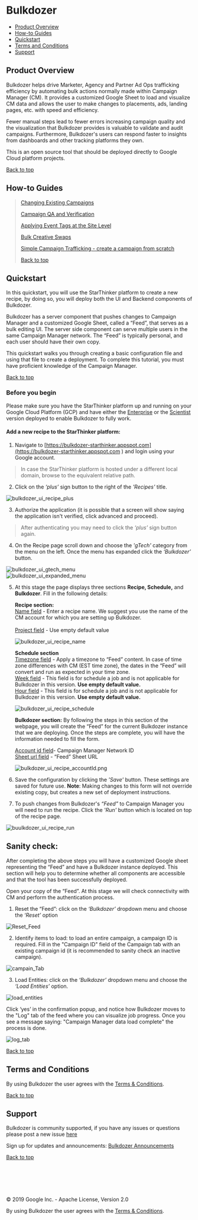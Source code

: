 <a name="top_page"></a>
# Bulkdozer


- [Product Overview](#product_overview) <br/>
- [How-to Guides](#documentation) <br/>
- [Quickstart](#quickstart) <br/>
- [Terms and Conditions](#terms_and_conditions) <br/>
- [Support](#support) <br/>

<a name="product_overview"></a>
## Product Overview

Bulkdozer helps drive Marketer, Agency and Partner Ad Ops trafficking 
efficiency by automating bulk actions normally made within Campaign 
Manager (CM). It provides a customized Google Sheet to load and visualize
 CM data and allows the user to make changes to placements, ads, landing 
 pages, etc. with speed and efficiency.

Fewer manual steps lead to fewer errors increasing campaign quality and 
the visualization that Bulkdozer provides is valuable to validate and 
audit campaigns. Furthermore, Bulkdozer's users can respond faster to 
insights from dashboards and other tracking platforms they own.

This is an open source tool that should be deployed directly to Google 
Cloud platform projects.



[Back to top](#top_page)

<a name="documentation"></a>
## How-to Guides

> [Changing Existing Campaigns](Changing_Existing_Campaigns.md)
>
>[Campaign QA and Verification](Campaign_QA_and_Verification.md)
>
>[Applying Event Tags at the Site Level](Applying_Event_Tags_Placement_Level.md)
>
>[Bulk Creative Swaps](Bulk_Creative_Swaps.md)
>
>[Simple Campaign Trafficking - create a campaign from scratch](Create_simple_campaign_from_scratch.md)
>
>[Back to top](#top_page) <br/>

## Quickstart

In this quickstart, you will use the StarThinker platform to create a 
new recipe, by doing so, you will deploy both the UI and Backend 
components of Bulkdozer.


Bulkdozer has a server component that pushes changes to Campaign Manager 
and a customized Google Sheet, called a “Feed”, that serves as a bulk 
editing UI. The server side component can serve multiple users in the 
same Campaign Manager network. The “Feed” is typically personal, and each 
user should have their own copy.

This quickstart walks you through creating a basic configuration file 
and using that file to create a deployment. To complete this tutorial, 
you must have proficient knowledge of the Campaign Manager.

[Back to top](#top_page)

### Before you begin

Please make sure you have the StarThinker platform up and running on your 
Google Cloud Platform (GCP) and have either the [Enterprise](https://github.com/google/starthinker/blob/master/tutorials/deploy_enterprise.md) 
or the [Scientist](https://github.com/google/starthinker/blob/master/tutorials/deploy_scientist.md) 
version deployed to enable Bulkdozer to fully work.


#### Add a new recipe to the StarThinker platform:
1. Navigate to [https://bulkdozer-starthinker.appspot.com](https://bulkdozer-starthinker.appspot.com ) and login 
using your Google account.

>In case the StarThinker platform is hosted under a different local 
domain, browse to the equivalent relative path.

2. Click on the *‘plus’* sign button to the right of the *'Recipes'* title.

![bulkdozer_ui_recipe_plus](Images/bulkdozer_ui_recipe_plus.png)

3. Authorize the application (it is possible that a screen will show 
saying the application isn't verified, click advanced and proceed).


>After authenticating you may need to click the *‘plus’* sign button again.

4. On the Recipe page scroll down and choose the *'gTech'* category from 
the menu on the left. Once the menu has expanded click the *‘Bulkdozer’* button.


![bulkdozer_ui_gtech_menu](Images/bulkdozer_ui_gtech_menu.png)
<br/>
![bulkdozer_ui_expanded_menu](Images/bulkdozer_ui_expanded_menu.png)

5. At this stage the page displays three sections **Recipe, Schedule,** 
and **Bulkdozer**. Fill in the following details:

   
   **Recipe section:** <br/>
    <u>Name field</u> - Enter a recipe name. We suggest you use the name 
    of the CM account for which you are setting up Bulkdozer.<br/><br/>
    <u>Project field</u> - Use empty default value 
      
     ![bulkdozer_ui_recipe_name](Images/bulkdozer_ui_recipe_name.png)
       
   **Schedule section**<br/>
    <u>Timezone field</u> - Apply a timezone to “Feed” content. In case 
    of time zone differences with CM (EST time zone), the dates in the 
    “Feed” will convert and run as expected in your time zone.<br/>
    <u>Week field</u> - This field is for schedule a job and is not 
    applicable for Bulkdozer in this version. **Use empty default value.**<br/>
    <u>Hour field</u> - This field is for schedule a job and is not 
    applicable for Bulkdozer in this version. **Use empty default value.**<br/>
      
   ![bulkdozer_ui_recipe_schedule](Images/bulkdozer_ui_recipe_schedule.png)
       
    **Bulkdozer section:** By following the steps in this section of the 
    webpage, you will create the “Feed” for the current Bulkdozer instance 
    that we are deploying. Once the steps are complete, you will have 
    the information needed to fill the form.

    <u>Account id field</u>- Campaign Manager Network ID <br/>
    <u>Sheet url field</u> - “Feed” Sheet URL

      
   ![bulkdozer_ui_recipe_accountId.png](Images/bulkdozer_ui_recipe_accountId.png)
6. Save the configuration by clicking the *'Save'* button. These settings 
are saved for future use.
**Note**: Making changes to this form will not override existing copy, 
but creates a new set of deployment instructions.    


7.  To push changes from Bulkdozer's *“Feed”* to Campaign Manager you 
will need to run the recipe. Click the *'Run'* button which is located on 
top of the recipe page.


![buulkdozer_ui_recipe_run](Images/buulkdozer_ui_recipe_run.png)

## Sanity check:

After completing the above steps you will have a customized Google sheet 
representing the “Feed” and have a Bulkdozer instance deployed. This 
section will help you to determine whether all components are accessible 
and that the tool has been successfully deployed.

Open your copy of the “Feed”. At this stage we will check connectivity 
with CM and perform the authentication process.


1. Reset the “Feed”: click on the *‘Bulkdozer’* dropdown menu and choose 
the *‘Reset’* option

![Reset_Feed](Images/buulkdozer_ui_recipe_run.png)

2. Identify items to load: to load an entire campaign, a campaign ID is 
required. Fill in the "Campaign ID" field of the Campaign tab with an 
existing campaign id (it is recommended to sanity check an inactive 
campaign).

![campain_Tab](Images/Bulkdozer_Campaign_tab.png)

3. Load Entities: click on the *‘Bulkdozer’* dropdown menu and choose 
the *‘Load Entities’* option.

![load_entities](Images/bulkdozer_load_entities_menu.png)


Click ‘yes’ in the confirmation popup, and notice how Bulkdozer moves 
to the "Log" tab of the feed where you can visualize job progress. 
Once you see a message saying: "Campaign Manager data load complete" the 
process is done. 

![log_tab](Images/bulkdozer_log_tab.png)

[Back to top](#top_page)

<a name="terms_and_conditions"></a>
## Terms and Conditions

By using Bulkdozer the user agrees with the 
[Terms & Conditions](Terms_and_Conditions.md).

[Back to top](#top_page)


<a name="support"></a>
## Support

Bulkdozer is community supported, if you have any issues or questions please post a new issue [here](https://github.com/google/starthinker/issues)

Sign up for updates and announcements: [Bulkdozer Announcements](https://groups.google.com/forum/#!forum/bulkdozer-announcements)


[Back to top](#top_page)


<br/><br/>
---
&copy; 2019 Google Inc. - Apache License, Version 2.0

By using Bulkdozer the user agrees with the 
[Terms & Conditions](Terms_and_Conditions.md).

